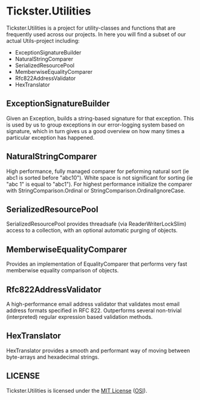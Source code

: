 Tickster.Utilities
==================

Tickster.Utilities is a project for utility-classes and functions that are frequently used across our projects. In here you will find a subset of our actual Utils-project including:

* ExceptionSignatureBuilder
* NaturalStringComparer
* SerializedResourcePool
* MemberwiseEqualityComparer
* Rfc822AddressValidator
* HexTranslator

## ExceptionSignatureBuilder
Given an Exception, builds a string-based signature for that exception. This is used by us to group exceptions in our error-logging system based on signature, which in turn gives us a good overview on how many times a particular exception has happened.

## NaturalStringComparer
High performance, fully managed comparer for peforming natural sort (ie abc1 is sorted before "abc10"). White space is not significant for sorting (ie "abc 1" is equal to "abc1"). For highest performance initialize the comparer with StringComparison.Ordinal or StringComparison.OrdinalIgnoreCase.

## SerializedResourcePool
SerializedResourcePool provides threadsafe (via ReaderWriterLockSlim) access to a collection, with an optional automatic purging of objects.

## MemberwiseEqualityComparer
Provides an implementation of EqualityComparer that performs very fast memberwise equality comparison of objects.

## Rfc822AddressValidator
A high-performance email address validator that validates most email address formats specified in RFC 822. Outperforms several non-trivial (interpreted) regular expression based validation methods.

## HexTranslator
HexTranslator provides a smooth and performant way of moving between byte-arrays and hexadecimal strings.

## LICENSE
Tickster.Utilities is licensed under the [MIT License](https://github.com/tickster/Tickster.Utilities/blob/master/LICENSE.txt) ([OSI](http://www.opensource.org/licenses/mit-license.php)).